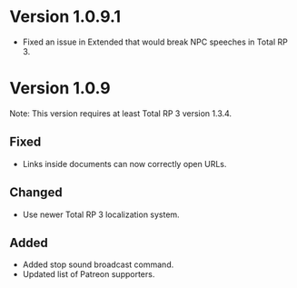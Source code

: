 # Version 1.0.9.1

- Fixed an issue in Extended that would break NPC speeches in Total RP 3.

# Version 1.0.9

Note: This version requires at least Total RP 3 version 1.3.4.

## Fixed

- Links inside documents can now correctly open URLs.

## Changed

- Use newer Total RP 3 localization system.

## Added

- Added stop sound broadcast command.
- Updated list of Patreon supporters.

